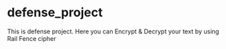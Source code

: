 # defense_project
This is defense project. Here you can Encrypt &amp; Decrypt your text by using Rail Fence cipher
